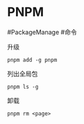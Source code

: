 # PNPM

#PackageManage #命令

升级

```shell
pnpm add -g pnpm
```

列出全局包

```shell
pnpm ls -g
```

卸载

```shell
pnpm rm <page>
```